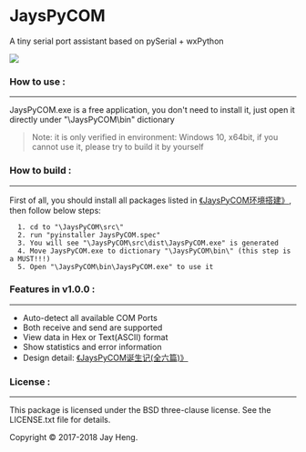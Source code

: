 # JaysPyCOM
A tiny serial port assistant based on pySerial + wxPython

<img src="http://odox9r8vg.bkt.clouddn.com/image/cnblogs/JaysPyCOM_overview.png" style="zoom:100%" />

### How to use :
********************
JaysPyCOM.exe is a free application, you don't need to install it, just open it directly under "\JaysPyCOM\bin\" dictionary
> Note: it is only verified in environment: Windows 10, x64bit, if you cannot use it, please try to build it by yourself

### How to build :
********************
First of all, you should install all packages listed in [《JaysPyCOM环境搭建》](http://www.cnblogs.com/henjay724/p/9416049.html), then follow below steps:
```text
  1. cd to "\JaysPyCOM\src\"
  2. run "pyinstaller JaysPyCOM.spec"
  3. You will see "\JaysPyCOM\src\dist\JaysPyCOM.exe" is generated
  4. Move JaysPyCOM.exe to dictionary "\JaysPyCOM\bin\" (this step is a MUST!!!)
  5. Open "\JaysPyCOM\bin\JaysPyCOM.exe" to use it
```

### Features in v1.0.0 :
********************
* Auto-detect all available COM Ports
* Both receive and send are supported
* View data in Hex or Text(ASCII) format
* Show statistics and error information
* Design detail: [《JaysPyCOM诞生记(全六篇)》](https://www.cnblogs.com/henjay724/p/9416096.html)

### License :
********************
This package is licensed under the BSD three-clause license. See the LICENSE.txt file for details.

Copyright © 2017-2018 Jay Heng.